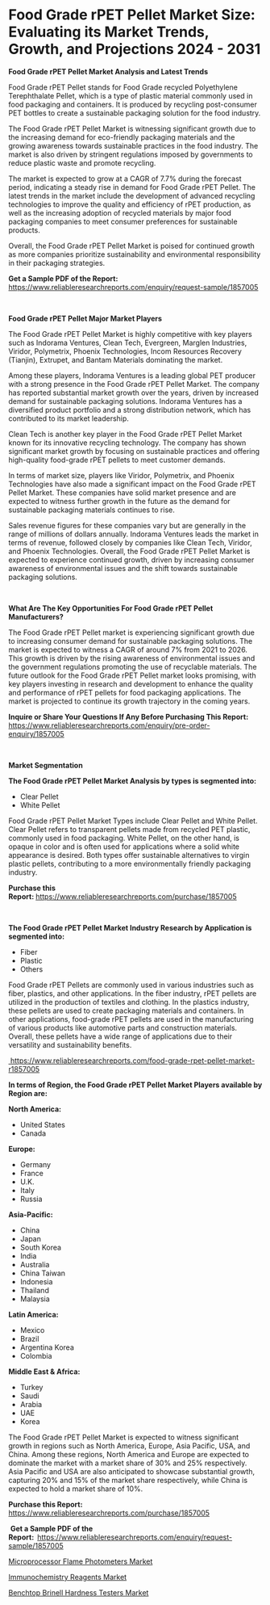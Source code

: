 <p><h1>Food Grade rPET Pellet Market Size: Evaluating its Market Trends, Growth, and Projections 2024 - 2031</h1></p><p><strong>Food Grade rPET Pellet Market Analysis and Latest Trends</strong></p>
<p><p>Food Grade rPET Pellet stands for Food Grade recycled Polyethylene Terephthalate Pellet, which is a type of plastic material commonly used in food packaging and containers. It is produced by recycling post-consumer PET bottles to create a sustainable packaging solution for the food industry.</p><p>The Food Grade rPET Pellet Market is witnessing significant growth due to the increasing demand for eco-friendly packaging materials and the growing awareness towards sustainable practices in the food industry. The market is also driven by stringent regulations imposed by governments to reduce plastic waste and promote recycling.</p><p>The market is expected to grow at a CAGR of 7.7% during the forecast period, indicating a steady rise in demand for Food Grade rPET Pellet. The latest trends in the market include the development of advanced recycling technologies to improve the quality and efficiency of rPET production, as well as the increasing adoption of recycled materials by major food packaging companies to meet consumer preferences for sustainable products.</p><p>Overall, the Food Grade rPET Pellet Market is poised for continued growth as more companies prioritize sustainability and environmental responsibility in their packaging strategies.</p></p>
<p><strong>Get a Sample PDF of the Report:&nbsp;</strong> <a href="https://www.reliableresearchreports.com/enquiry/request-sample/1857005">https://www.reliableresearchreports.com/enquiry/request-sample/1857005</a></p>
<p>&nbsp;</p>
<p><strong>Food Grade rPET Pellet Major Market Players</strong></p>
<p><p>The Food Grade rPET Pellet Market is highly competitive with key players such as Indorama Ventures, Clean Tech, Evergreen, Marglen Industries, Viridor, Polymetrix, Phoenix Technologies, Incom Resources Recovery (Tianjin), Extrupet, and Bantam Materials dominating the market.</p><p>Among these players, Indorama Ventures is a leading global PET producer with a strong presence in the Food Grade rPET Pellet Market. The company has reported substantial market growth over the years, driven by increased demand for sustainable packaging solutions. Indorama Ventures has a diversified product portfolio and a strong distribution network, which has contributed to its market leadership.</p><p>Clean Tech is another key player in the Food Grade rPET Pellet Market known for its innovative recycling technology. The company has shown significant market growth by focusing on sustainable practices and offering high-quality food-grade rPET pellets to meet customer demands.</p><p>In terms of market size, players like Viridor, Polymetrix, and Phoenix Technologies have also made a significant impact on the Food Grade rPET Pellet Market. These companies have solid market presence and are expected to witness further growth in the future as the demand for sustainable packaging materials continues to rise.</p><p>Sales revenue figures for these companies vary but are generally in the range of millions of dollars annually. Indorama Ventures leads the market in terms of revenue, followed closely by companies like Clean Tech, Viridor, and Phoenix Technologies. Overall, the Food Grade rPET Pellet Market is expected to experience continued growth, driven by increasing consumer awareness of environmental issues and the shift towards sustainable packaging solutions.</p></p>
<p>&nbsp;</p>
<p><strong>What Are The Key Opportunities For Food Grade rPET Pellet Manufacturers?</strong></p>
<p><p>The Food Grade rPET Pellet market is experiencing significant growth due to increasing consumer demand for sustainable packaging solutions. The market is expected to witness a CAGR of around 7% from 2021 to 2026. This growth is driven by the rising awareness of environmental issues and the government regulations promoting the use of recyclable materials. The future outlook for the Food Grade rPET Pellet market looks promising, with key players investing in research and development to enhance the quality and performance of rPET pellets for food packaging applications. The market is projected to continue its growth trajectory in the coming years.</p></p>
<p><strong>Inquire or Share Your Questions If Any Before Purchasing This Report:</strong> <a href="https://www.reliableresearchreports.com/enquiry/pre-order-enquiry/1857005">https://www.reliableresearchreports.com/enquiry/pre-order-enquiry/1857005</a></p>
<p>&nbsp;</p>
<p><strong>Market Segmentation</strong></p>
<p><strong>The Food Grade rPET Pellet Market Analysis by types is segmented into:</strong></p>
<p><ul><li>Clear Pellet</li><li>White Pellet</li></ul></p>
<p><p>Food Grade rPET Pellet Market Types include Clear Pellet and White Pellet. Clear Pellet refers to transparent pellets made from recycled PET plastic, commonly used in food packaging. White Pellet, on the other hand, is opaque in color and is often used for applications where a solid white appearance is desired. Both types offer sustainable alternatives to virgin plastic pellets, contributing to a more environmentally friendly packaging industry.</p></p>
<p><strong>Purchase this Report:&nbsp;</strong><a href="https://www.reliableresearchreports.com/purchase/1857005">https://www.reliableresearchreports.com/purchase/1857005</a></p>
<p>&nbsp;</p>
<p><strong>The Food Grade rPET Pellet Market Industry Research by Application is segmented into:</strong></p>
<p><ul><li>Fiber</li><li>Plastic</li><li>Others</li></ul></p>
<p><p>Food Grade rPET Pellets are commonly used in various industries such as fiber, plastics, and other applications. In the fiber industry, rPET pellets are utilized in the production of textiles and clothing. In the plastics industry, these pellets are used to create packaging materials and containers. In other applications, food-grade rPET pellets are used in the manufacturing of various products like automotive parts and construction materials. Overall, these pellets have a wide range of applications due to their versatility and sustainability benefits.</p></p>
<p><a href="https://www.reliableresearchreports.com/food-grade-rpet-pellet-market-r1857005">&nbsp;https://www.reliableresearchreports.com/food-grade-rpet-pellet-market-r1857005</a></p>
<p><strong>In terms of Region, the Food Grade rPET Pellet Market Players available by Region are:</strong></p>
<p>
    <p> <strong> North America: </strong>
        <ul>
            <li>United States</li>
            <li>Canada</li>
        </ul>
        </p> 
    <p> <strong> Europe: </strong>
        <ul>
            <li>Germany</li>
            <li>France</li>
            <li>U.K.</li>
            <li>Italy</li>
            <li>Russia</li>
        </ul>
        </p> 
    <p> <strong> Asia-Pacific: </strong>
        <ul>
            <li>China</li>
            <li>Japan</li>
            <li>South Korea</li>
            <li>India</li>
            <li>Australia</li>
            <li>China Taiwan</li>
            <li>Indonesia</li>
            <li>Thailand</li>
            <li>Malaysia</li>
        </ul>
        </p> 
    <p> <strong> Latin America: </strong>
        <ul>
            <li>Mexico</li>
            <li>Brazil</li>
            <li>Argentina Korea</li>
            <li>Colombia</li>
        </ul>
        </p> 
    <p> <strong> Middle East & Africa: </strong>
        <ul>
            <li>Turkey</li>
            <li>Saudi</li>
            <li>Arabia</li>
            <li>UAE</li>
            <li>Korea</li>
        </ul>
    </p>
    </p>
<p><p>The Food Grade rPET Pellet Market is expected to witness significant growth in regions such as North America, Europe, Asia Pacific, USA, and China. Among these regions, North America and Europe are expected to dominate the market with a market share of 30% and 25% respectively. Asia Pacific and USA are also anticipated to showcase substantial growth, capturing 20% and 15% of the market share respectively, while China is expected to hold a market share of 10%.</p></p>
<p><strong>Purchase this Report: </strong><a href="https://www.reliableresearchreports.com/purchase/1857005">https://www.reliableresearchreports.com/purchase/1857005</a></p>
<p>&nbsp;<strong>Get a Sample PDF of the Report:&nbsp;&nbsp;</strong><a href="https://www.reliableresearchreports.com/enquiry/request-sample/1857005">https://www.reliableresearchreports.com/enquiry/request-sample/1857005</a></p>
<p><strong></strong></p>
<p><p><a href="https://www.linkedin.com/pulse/microprocessor-flame-photometers-market-competitive-analysis-d08of">Microprocessor Flame Photometers Market</a></p><p><a href="https://www.linkedin.com/pulse/immunochemistry-reagents-market-report-reveals-latest-oilxc?trackingId=JrGIuMpMkEsCC%2FdAsIh8TA%3D%3D">Immunochemistry Reagents Market</a></p><p><a href="https://www.linkedin.com/pulse/benchtop-brinell-hardness-testers-market-analysis-its-fo0ye">Benchtop Brinell Hardness Testers Market</a></p></p>
